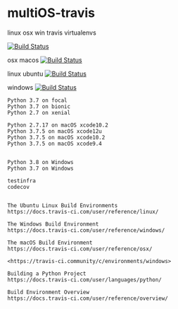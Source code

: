 # multiOS-travis
linux osx win travis virtualenvs

[![Build Status](https://travis-ci.com/githubfoam/multiOS-travis.svg?branch=master)](https://travis-ci.com/githubfoam/multiOS-travis)  

osx macos
[![Build Status](https://travis-ci.com/githubfoam/multiOS-travis.svg?branch=osx)](https://travis-ci.com/githubfoam/multiOS-travis)  

linux ubuntu
[![Build Status](https://travis-ci.com/githubfoam/multiOS-travis.svg?branch=linux)](https://travis-ci.com/githubfoam/multiOS-travis)  

windows
[![Build Status](https://travis-ci.com/githubfoam/multiOS-travis.svg?branch=windows)](https://travis-ci.com/githubfoam/multiOS-travis)  

~~~~
Python 3.7 on focal
Python 3.7 on bionic
Python 2.7 on xenial 

Python 2.7.17 on macOS xcode10.2
Python 3.7.5 on macOS xcode12u
Python 3.7.5 on macOS xcode10.2
Python 3.7.5 on macOS xcode9.4


Python 3.8 on Windows
Python 3.7 on Windows

testinfra
codecov
~~~~
~~~~

The Ubuntu Linux Build Environments
https://docs.travis-ci.com/user/reference/linux/

The Windows Build Environment
https://docs.travis-ci.com/user/reference/windows/

The macOS Build Environment
https://docs.travis-ci.com/user/reference/osx/

<https://travis-ci.community/c/environments/windows>

Building a Python Project
https://docs.travis-ci.com/user/languages/python/

Build Environment Overview
https://docs.travis-ci.com/user/reference/overview/

~~~~
